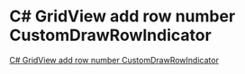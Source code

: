 # C# GridView add row number  CustomDrawRowIndicator
[C# GridView add row number  CustomDrawRowIndicator](https://aiwithcloud.com/2022/09/15/c_gridview_add_row_number__customdrawrowindicator/)